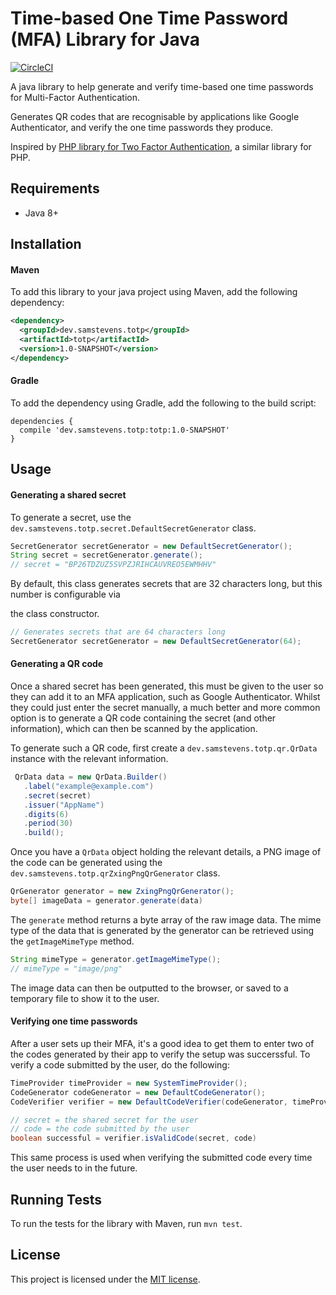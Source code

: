 # Time-based One Time Password (MFA) Library for Java

[![CircleCI](https://circleci.com/gh/samdjstevens/java-totp/tree/master.svg?style=svg&circle-token=10b865d8ba6091caba7a73a5a2295bd642ab79d5)](https://circleci.com/gh/samdjstevens/java-totp/tree/master)

A java library to help generate and verify time-based one time passwords for Multi-Factor Authentication.

Generates QR codes that are recognisable by applications like Google Authenticator, and verify the one time passwords they produce.

Inspired by [PHP library for Two Factor Authentication](https://github.com/RobThree/TwoFactorAuth), a similar library for PHP.

## Requirements

- Java 8+



## Installation

#### Maven

To add this library to your java project using Maven, add the following dependency:

```xml
<dependency>
  <groupId>dev.samstevens.totp</groupId>
  <artifactId>totp</artifactId>
  <version>1.0-SNAPSHOT</version>
</dependency>
```

#### Gradle

To add the dependency using Gradle, add the following to the build script:

```
dependencies {
  compile 'dev.samstevens.totp:totp:1.0-SNAPSHOT'
}
```



## Usage

#### Generating a shared secret

To generate a secret, use the `dev.samstevens.totp.secret.DefaultSecretGenerator` class.
```java
SecretGenerator secretGenerator = new DefaultSecretGenerator();
String secret = secretGenerator.generate();
// secret = "BP26TDZUZ5SVPZJRIHCAUVREO5EWMHHV"
```

By default, this class generates secrets that are 32 characters long, but this number is configurable via

the class constructor.

```java
// Generates secrets that are 64 characters long
SecretGenerator secretGenerator = new DefaultSecretGenerator(64);
```



#### Generating a QR code

Once a shared secret has been generated, this must be given to the user so they can add it to an MFA application, such as Google Authenticator. Whilst they could just enter the secret manually, a much better and more common option is to generate a QR code containing the secret (and other information), which can then be scanned by the application.

To generate such a QR code, first create a `dev.samstevens.totp.qr.QrData` instance with the relevant information.

```java
 QrData data = new QrData.Builder()
   .label("example@example.com")
   .secret(secret)
   .issuer("AppName")
   .digits(6)
   .period(30)
   .build();
```

Once you have a `QrData` object holding the relevant details, a PNG image of the code can be generated using the `dev.samstevens.totp.qrZxingPngQrGenerator` class.

```java
QrGenerator generator = new ZxingPngQrGenerator();
byte[] imageData = generator.generate(data)
```

The `generate` method returns a byte array of the raw image data. The mime type of the data that is generated by the generator can be retrieved using the `getImageMimeType` method.

```java
String mimeType = generator.getImageMimeType();
// mimeType = "image/png"
```

The image data can then be outputted to the browser, or saved to a temporary file to show it to the user.



#### Verifying one time passwords

After a user sets up their MFA, it's a good idea to get them to enter two of the codes generated by their app to verify the setup was succerssful. To verify a code submitted by the user, do the following:

```java
TimeProvider timeProvider = new SystemTimeProvider();
CodeGenerator codeGenerator = new DefaultCodeGenerator();
CodeVerifier verifier = new DefaultCodeVerifier(codeGenerator, timeProvider);

// secret = the shared secret for the user
// code = the code submitted by the user
boolean successful = verifier.isValidCode(secret, code)
```

This same process is used when verifying the submitted code every time the user needs to in the future.



## Running Tests

To run the tests for the library with Maven, run `mvn test`.




## License

This project is licensed under the [MIT license](https://opensource.org/licenses/MIT).
